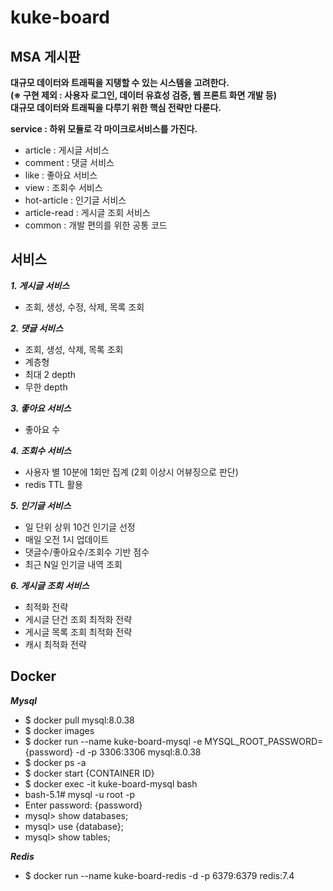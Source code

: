 # kuke-board   

## MSA 게시판
**대규모 데이터와 트래픽을 지탱할 수 있는 시스템을 고려한다.**   
**(※ 구현 제외 : 사용자 로그인, 데이터 유효성 검증, 웹 프론트 화면 개발 등)**    
**대규모 데이터와 트래픽을 다루기 위한 핵심 전략만 다룬다.**   

**service : 하위 모듈로 각 마이크로서비스를 가진다.**
- article : 게시글 서비스
- comment : 댓글 서비스
- like : 좋아요 서비스
- view : 조회수 서비스
- hot-article : 인기글 서비스
- article-read : 게시글 조회 서비스 
- common : 개발 편의를 위한 공통 코드
    
## 서비스
***1. 게시글 서비스***   
- 조회, 생성, 수정, 삭제, 목록 조회

***2. 댓글 서비스***
- 조회, 생성, 삭제, 목록 조회
- 계층형
- 최대 2 depth
- 무한 depth

***3. 좋아요 서비스***
- 좋아요 수

***4. 조회수 서비스***
- 사용자 별 10분에 1회만 집계 (2회 이상시 어뷰징으로 판단)
- redis TTL 활용

***5. 인기글 서비스***
- 일 단위 상위 10건 인기글 선정
- 매일 오전 1시 업데이트
- 댓글수/좋아요수/조회수 기반 점수
- 최근 N일 인기글 내역 조회

***6. 게시글 조회 서비스*** 
- 최적화 전략
- 게시글 단건 조회 최적화 전략
- 게시글 목록 조회 최적화 전략
- 캐시 최적화 전략

## Docker
***Mysql***
- $ docker pull mysql:8.0.38
- $ docker images
- $ docker run --name kuke-board-mysql -e MYSQL_ROOT_PASSWORD={password} -d -p 3306:3306 mysql:8.0.38
- $ docker ps -a
- $ docker start {CONTAINER ID}
- $ docker exec -it kuke-board-mysql bash
- bash-5.1# mysql -u root -p
- Enter password: {password}
- mysql> show databases;
- mysql> use {database};
- mysql> show tables;

***Redis***
- $ docker run --name kuke-board-redis -d -p 6379:6379 redis:7.4